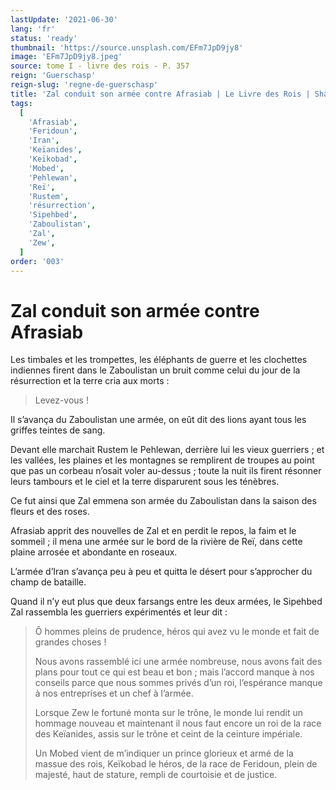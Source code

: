 ```yaml
---
lastUpdate: '2021-06-30'
lang: 'fr'
status: 'ready'
thumbnail: 'https://source.unsplash.com/EFm7JpD9jy8'
image: 'EFm7JpD9jy8.jpeg'
source: tome I - livre des rois - P. 357
reign: 'Guerschasp'
reign-slug: 'regne-de-guerschasp'
title: 'Zal conduit son armée contre Afrasiab | Le Livre des Rois | Shâhnâmeh'
tags:
  [
    'Afrasiab',
    'Feridoun',
    'Iran',
    'Keïanides',
    'Keïkobad',
    'Mobed',
    'Pehlewan',
    'Reï',
    'Rustem',
    'résurrection',
    'Sipehbed',
    'Zaboulistan',
    'Zal',
    'Zew',
  ]
order: '003'
---
```


# Zal conduit son armée contre Afrasiab

Les timbales et les trompettes, les éléphants de guerre et les clochettes indiennes firent dans le Zaboulistan un bruit comme celui du jour de la résurrection et la terre cria aux morts :

> Levez-vous !

Il s’avança du Zaboulistan une armée, on eût dit des lions ayant tous les griffes teintes de sang.

Devant elle marchait Rustem le Pehlewan, derrière lui les vieux guerriers ; et les vallées, les plaines et les montagnes se remplirent de troupes au point que pas un corbeau n’osait voler au-dessus ; toute la nuit ils firent résonner leurs tambours et le ciel et la terre disparurent sous les ténèbres.

Ce fut ainsi que Zal emmena son armée du Zaboulistan dans la saison des fleurs et des roses.

Afrasiab apprit des nouvelles de Zal et en perdit le repos, la faim et le sommeil ; il mena une armée sur le bord de la rivière de Reï, dans cette plaine arrosée et abondante en roseaux.

L’armée d’Iran s’avança peu à peu et quitta le désert pour s’approcher du champ de bataille.

Quand il n’y eut plus que deux farsangs entre les deux armées, le Sipehbed Zal rassembla les guerriers expérimentés et leur dit :

> Ô hommes pleins de prudence, héros qui avez vu le monde et fait de grandes choses !
>
> Nous avons rassemblé ici une armée nombreuse, nous avons fait des plans pour tout ce qui est beau et bon ; mais l’accord manque à nos conseils parce que nous sommes privés d’un roi, l’espérance manque à nos entreprises et un chef à l’armée.
>
> Lorsque Zew le fortuné monta sur le trône, le monde lui rendit un hommage nouveau et maintenant il nous faut encore un roi de la race des Keïanides, assis sur le trône et ceint de la ceinture impériale.
>
> Un Mobed vient de m’indiquer un prince glorieux et armé de la massue des rois, Keïkobad le héros, de la race de Feridoun, plein de majesté, haut de stature, rempli de courtoisie et de justice.
